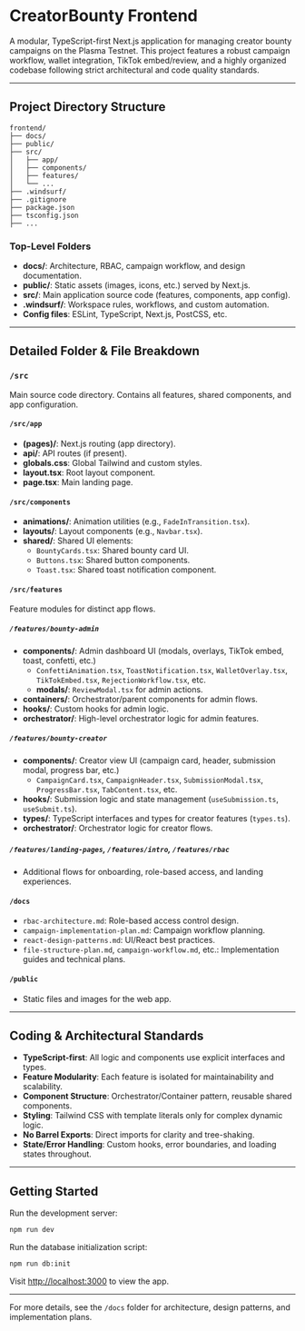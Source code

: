 # CreatorBounty Frontend

A modular, TypeScript-first Next.js application for managing creator bounty campaigns on the Plasma Testnet. This project features a robust campaign workflow, wallet integration, TikTok embed/review, and a highly organized codebase following strict architectural and code quality standards.

---

## Project Directory Structure

```
frontend/
├── docs/
├── public/
├── src/
│   ├── app/
│   ├── components/
│   ├── features/
│   └── ...
├── .windsurf/
├── .gitignore
├── package.json
├── tsconfig.json
├── ...
```

### Top-Level Folders

- **docs/**: Architecture, RBAC, campaign workflow, and design documentation.
- **public/**: Static assets (images, icons, etc.) served by Next.js.
- **src/**: Main application source code (features, components, app config).
- **.windsurf/**: Workspace rules, workflows, and custom automation.
- **Config files**: ESLint, TypeScript, Next.js, PostCSS, etc.

---

## Detailed Folder & File Breakdown

### `/src`
Main source code directory. Contains all features, shared components, and app configuration.

#### `/src/app`
- **(pages)/**: Next.js routing (app directory).
- **api/**: API routes (if present).
- **globals.css**: Global Tailwind and custom styles.
- **layout.tsx**: Root layout component.
- **page.tsx**: Main landing page.

#### `/src/components`
- **animations/**: Animation utilities (e.g., `FadeInTransition.tsx`).
- **layouts/**: Layout components (e.g., `Navbar.tsx`).
- **shared/**: Shared UI elements:
  - `BountyCards.tsx`: Shared bounty card UI.
  - `Buttons.tsx`: Shared button components.
  - `Toast.tsx`: Shared toast notification component.

#### `/src/features`
Feature modules for distinct app flows.

##### `/features/bounty-admin`
- **components/**: Admin dashboard UI (modals, overlays, TikTok embed, toast, confetti, etc.)
  - `ConfettiAnimation.tsx`, `ToastNotification.tsx`, `WalletOverlay.tsx`, `TikTokEmbed.tsx`, `RejectionWorkflow.tsx`, etc.
  - **modals/**: `ReviewModal.tsx` for admin actions.
- **containers/**: Orchestrator/parent components for admin flows.
- **hooks/**: Custom hooks for admin logic.
- **orchestrator/**: High-level orchestrator logic for admin features.

##### `/features/bounty-creator`
- **components/**: Creator view UI (campaign card, header, submission modal, progress bar, etc.)
  - `CampaignCard.tsx`, `CampaignHeader.tsx`, `SubmissionModal.tsx`, `ProgressBar.tsx`, `TabContent.tsx`, etc.
- **hooks/**: Submission logic and state management (`useSubmission.ts`, `useSubmit.ts`).
- **types/**: TypeScript interfaces and types for creator features (`types.ts`).
- **orchestrator/**: Orchestrator logic for creator flows.

##### `/features/landing-pages`, `/features/intro`, `/features/rbac`
- Additional flows for onboarding, role-based access, and landing experiences.

#### `/docs`
- `rbac-architecture.md`: Role-based access control design.
- `campaign-implementation-plan.md`: Campaign workflow planning.
- `react-design-patterns.md`: UI/React best practices.
- `file-structure-plan.md`, `campaign-workflow.md`, etc.: Implementation guides and technical plans.

#### `/public`
- Static files and images for the web app.

---

## Coding & Architectural Standards
- **TypeScript-first**: All logic and components use explicit interfaces and types.
- **Feature Modularity**: Each feature is isolated for maintainability and scalability.
- **Component Structure**: Orchestrator/Container pattern, reusable shared components.
- **Styling**: Tailwind CSS with template literals only for complex dynamic logic.
- **No Barrel Exports**: Direct imports for clarity and tree-shaking.
- **State/Error Handling**: Custom hooks, error boundaries, and loading states throughout.

---

## Getting Started

Run the development server:

```bash
npm run dev
```

Run the database initialization script:

```bash
npm run db:init
```

Visit [http://localhost:3000](http://localhost:3000) to view the app.

---

For more details, see the `/docs` folder for architecture, design patterns, and implementation plans.
